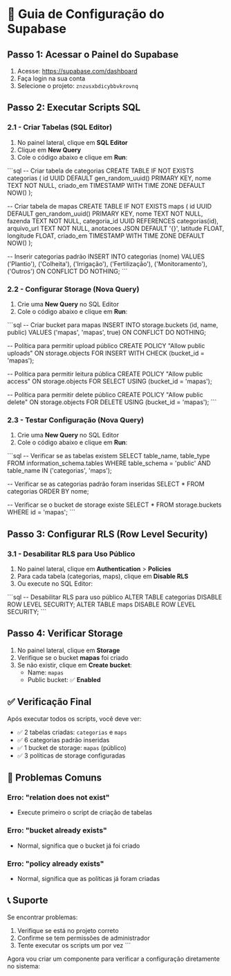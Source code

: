 # 🚀 Guia de Configuração do Supabase

## Passo 1: Acessar o Painel do Supabase

1. Acesse: https://supabase.com/dashboard
2. Faça login na sua conta
3. Selecione o projeto: `znzusxbdicybbvkrovnq`

## Passo 2: Executar Scripts SQL

### 2.1 - Criar Tabelas (SQL Editor)

1. No painel lateral, clique em **SQL Editor**
2. Clique em **New Query**
3. Cole o código abaixo e clique em **Run**:

\`\`\`sql
-- Criar tabela de categorias
CREATE TABLE IF NOT EXISTS categorias (
  id UUID DEFAULT gen_random_uuid() PRIMARY KEY,
  nome TEXT NOT NULL,
  criado_em TIMESTAMP WITH TIME ZONE DEFAULT NOW()
);

-- Criar tabela de mapas
CREATE TABLE IF NOT EXISTS maps (
  id UUID DEFAULT gen_random_uuid() PRIMARY KEY,
  nome TEXT NOT NULL,
  fazenda TEXT NOT NULL,
  categoria_id UUID REFERENCES categorias(id),
  arquivo_url TEXT NOT NULL,
  anotacoes JSON DEFAULT '{}',
  latitude FLOAT,
  longitude FLOAT,
  criado_em TIMESTAMP WITH TIME ZONE DEFAULT NOW()
);

-- Inserir categorias padrão
INSERT INTO categorias (nome) VALUES 
  ('Plantio'),
  ('Colheita'),
  ('Irrigação'),
  ('Fertilização'),
  ('Monitoramento'),
  ('Outros')
ON CONFLICT DO NOTHING;
\`\`\`

### 2.2 - Configurar Storage (Nova Query)

1. Crie uma **New Query** no SQL Editor
2. Cole o código abaixo e clique em **Run**:

\`\`\`sql
-- Criar bucket para mapas
INSERT INTO storage.buckets (id, name, public) 
VALUES ('mapas', 'mapas', true)
ON CONFLICT DO NOTHING;

-- Política para permitir upload público
CREATE POLICY "Allow public uploads" ON storage.objects
FOR INSERT WITH CHECK (bucket_id = 'mapas');

-- Política para permitir leitura pública
CREATE POLICY "Allow public access" ON storage.objects
FOR SELECT USING (bucket_id = 'mapas');

-- Política para permitir delete público
CREATE POLICY "Allow public delete" ON storage.objects
FOR DELETE USING (bucket_id = 'mapas');
\`\`\`

### 2.3 - Testar Configuração (Nova Query)

1. Crie uma **New Query** no SQL Editor
2. Cole o código abaixo e clique em **Run**:

\`\`\`sql
-- Verificar se as tabelas existem
SELECT 
  table_name,
  table_type
FROM information_schema.tables 
WHERE table_schema = 'public' 
  AND table_name IN ('categorias', 'maps');

-- Verificar se as categorias padrão foram inseridas
SELECT * FROM categorias ORDER BY nome;

-- Verificar se o bucket de storage existe
SELECT * FROM storage.buckets WHERE id = 'mapas';
\`\`\`

## Passo 3: Configurar RLS (Row Level Security)

### 3.1 - Desabilitar RLS para Uso Público

1. No painel lateral, clique em **Authentication** > **Policies**
2. Para cada tabela (categorias, maps), clique em **Disable RLS**
3. Ou execute no SQL Editor:

\`\`\`sql
-- Desabilitar RLS para uso público
ALTER TABLE categorias DISABLE ROW LEVEL SECURITY;
ALTER TABLE maps DISABLE ROW LEVEL SECURITY;
\`\`\`

## Passo 4: Verificar Storage

1. No painel lateral, clique em **Storage**
2. Verifique se o bucket **mapas** foi criado
3. Se não existir, clique em **Create bucket**:
   - Name: `mapas`
   - Public bucket: ✅ **Enabled**

## ✅ Verificação Final

Após executar todos os scripts, você deve ver:

- ✅ 2 tabelas criadas: `categorias` e `maps`
- ✅ 6 categorias padrão inseridas
- ✅ 1 bucket de storage: `mapas` (público)
- ✅ 3 políticas de storage configuradas

## 🚨 Problemas Comuns

### Erro: "relation does not exist"
- Execute primeiro o script de criação de tabelas

### Erro: "bucket already exists"
- Normal, significa que o bucket já foi criado

### Erro: "policy already exists"
- Normal, significa que as políticas já foram criadas

## 📞 Suporte

Se encontrar problemas:
1. Verifique se está no projeto correto
2. Confirme se tem permissões de administrador
3. Tente executar os scripts um por vez
\`\`\`

Agora vou criar um componente para verificar a configuração diretamente no sistema:
